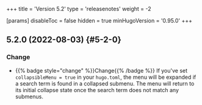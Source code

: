 +++
title = 'Version 5.2'
type = 'releasenotes'
weight = -2

[params]
  disableToc = false
  hidden = true
  minHugoVersion = '0.95.0'
+++

## 5.2.0 (2022-08-03) {#5-2-0}

### Change

- {{% badge style="change" %}}Change{{% /badge %}} If you've set `collapsibleMenu = true` in your `hugo.toml`, the menu will be expanded if a search term is found in a collapsed submenu. The menu will return to its initial collapse state once the search term does not match any submenus.
